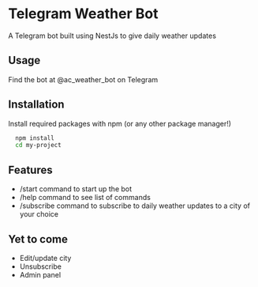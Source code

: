 
# Telegram Weather Bot

A Telegram bot built using NestJs to give daily weather updates

## Usage

Find the bot at @ac_weather_bot on Telegram

## Installation

Install required packages with npm (or any other package manager!)

```bash
  npm install
  cd my-project
```
    
## Features

- /start command to start up the bot
- /help command to see list of commands
- /subscribe command to subscribe to daily weather updates to a city of your choice

## Yet to come

- Edit/update city
- Unsubscribe
- Admin panel 
